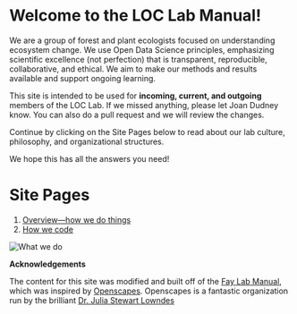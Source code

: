 # Welcome to the LOC Lab Manual!

We are a group of forest and plant ecologists focused on understanding ecosystem change. We use Open Data Science principles, emphasizing scientific excellence (not perfection) that is transparent, reproducible, collaborative, and ethical. We aim to make our methods and results available and support ongoing learning.

This site is intended to be used for **incoming, current, and outgoing** members of the LOC Lab. If we missed anything, please let Joan Dudney know. You can also do a pull request and we will review the changes. 

Continue by clicking on the Site Pages below to read about our lab culture, philosophy, and organizational structures.

We hope this has all the answers you need!

# Site Pages

1. [Overview—how we do things](Overview.md)
2. [How we code](Open-Data-Science.md)


![What we do](assets/GlobalChangeEcology.png)

**Acknowledgements**

The content for this site was modified and built off of the [Fay Lab Manual](https://thefaylab.github.io/lab-manual/), which was inspired by [Openscapes](https://openscapes.org/). Openscapes is a fantastic organization run by the brilliant [Dr. Julia Stewart Lowndes](https://x.com/juliesquid)

